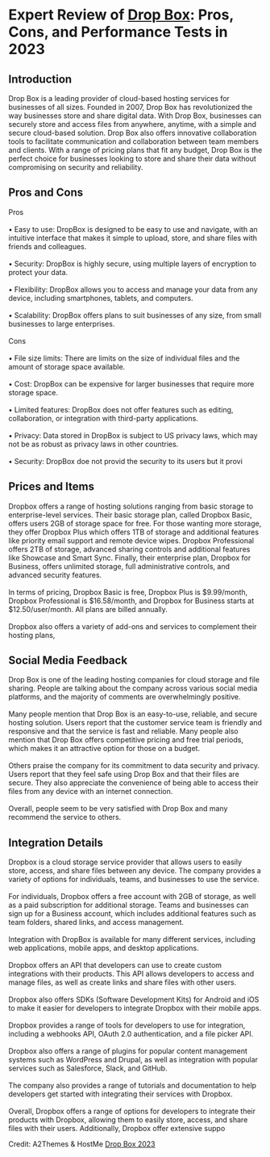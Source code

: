 <h1>Expert Review of <a href="https://a2themes.com/drop-box-reviews">Drop Box</a>: Pros, Cons, and Performance Tests in 2023</h1>
<h2>Introduction</h2>
Drop Box is a leading provider of cloud-based hosting services for businesses of all sizes. Founded in 2007, Drop Box has revolutionized the way businesses store and share digital data. With Drop Box, businesses can securely store and access files from anywhere, anytime, with a simple and secure cloud-based solution. Drop Box also offers innovative collaboration tools to facilitate communication and collaboration between team members and clients. With a range of pricing plans that fit any budget, Drop Box is the perfect choice for businesses looking to store and share their data without compromising on security and reliability.
<h2>Pros and Cons</h2>
Pros<br><br>• Easy to use: DropBox is designed to be easy to use and navigate, with an intuitive interface that makes it simple to upload, store, and share files with friends and colleagues.<br><br>• Security: DropBox is highly secure, using multiple layers of encryption to protect your data.<br><br>• Flexibility: DropBox allows you to access and manage your data from any device, including smartphones, tablets, and computers.<br><br>• Scalability: DropBox offers plans to suit businesses of any size, from small businesses to large enterprises.<br><br>Cons<br><br>• File size limits: There are limits on the size of individual files and the amount of storage space available.<br><br>• Cost: DropBox can be expensive for larger businesses that require more storage space.<br><br>• Limited features: DropBox does not offer features such as editing, collaboration, or integration with third-party applications.<br><br>• Privacy: Data stored in DropBox is subject to US privacy laws, which may not be as robust as privacy laws in other countries.<br><br>• Security: DropBox doe not provid the security to its users but it provi
<h2>Prices and Items</h2>
Dropbox offers a range of hosting solutions ranging from basic storage to enterprise-level services. Their basic storage plan, called Dropbox Basic, offers users 2GB of storage space for free. For those wanting more storage, they offer Dropbox Plus which offers 1TB of storage and additional features like priority email support and remote device wipes. Dropbox Professional offers 2TB of storage, advanced sharing controls and additional features like Showcase and Smart Sync. Finally, their enterprise plan, Dropbox for Business, offers unlimited storage, full administrative controls, and advanced security features.<br><br>In terms of pricing, Dropbox Basic is free, Dropbox Plus is $9.99/month, Dropbox Professional is $16.58/month, and Dropbox for Business starts at $12.50/user/month. All plans are billed annually.<br><br>Dropbox also offers a variety of add-ons and services to complement their hosting plans,
<h2>Social Media Feedback</h2>
Drop Box is one of the leading hosting companies for cloud storage and file sharing. People are talking about the company across various social media platforms, and the majority of comments are overwhelmingly positive.<br><br>Many people mention that Drop Box is an easy-to-use, reliable, and secure hosting solution. Users report that the customer service team is friendly and responsive and that the service is fast and reliable. Many people also mention that Drop Box offers competitive pricing and free trial periods, which makes it an attractive option for those on a budget.<br><br>Others praise the company for its commitment to data security and privacy. Users report that they feel safe using Drop Box and that their files are secure. They also appreciate the convenience of being able to access their files from any device with an internet connection.<br><br>Overall, people seem to be very satisfied with Drop Box and many recommend the service to others.
<h2>Integration Details</h2>
Dropbox is a cloud storage service provider that allows users to easily store, access, and share files between any device. The company provides a variety of options for individuals, teams, and businesses to use the service.<br><br>For individuals, Dropbox offers a free account with 2GB of storage, as well as a paid subscription for additional storage. Teams and businesses can sign up for a Business account, which includes additional features such as team folders, shared links, and access management.<br><br>Integration with DropBox is available for many different services, including web applications, mobile apps, and desktop applications.<br><br>Dropbox offers an API that developers can use to create custom integrations with their products. This API allows developers to access and manage files, as well as create links and share files with other users.<br><br>Dropbox also offers SDKs (Software Development Kits) for Android and iOS to make it easier for developers to integrate Dropbox with their mobile apps.<br><br>Dropbox provides a range of tools for developers to use for integration, including a webhooks API, OAuth 2.0 authentication, and a file picker API.<br><br>Dropbox also offers a range of plugins for popular content management systems such as WordPress and Drupal, as well as integration with popular services such as Salesforce, Slack, and GitHub.<br><br>The company also provides a range of tutorials and documentation to help developers get started with integrating their services with Dropbox.<br><br>Overall, Dropbox offers a range of options for developers to integrate their products with Dropbox, allowing them to easily store, access, and share files with their users. Additionally, Dropbox offer extensive suppo
<p>Credit: A2Themes & HostMe <a href="https://a2themes.com/drop-box-reviews">Drop Box 2023</a></p>